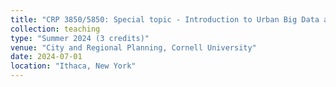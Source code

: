 ```yaml
---
title: "CRP 3850/5850: Special topic - Introduction to Urban Big Data and Machine Learning"
collection: teaching
type: "Summer 2024 (3 credits)"
venue: "City and Regional Planning, Cornell University"
date: 2024-07-01
location: "Ithaca, New York"
---
```

